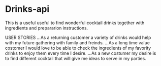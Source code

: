 # Drinks-api
This is a useful useful to find wonderful cocktail drinks together with ingredients and prepararion instructions. 

USER STORIES
...As a returning customer a variety of drinks would help with my future gathering with family and freinds.
...As a long time value costomer I would love to be able to check the ingredients of my favority drinks to enjoy them every time I desire.
...As a new costumer my desire is to find different cocktail that will give me ideas to serve in my parties. 
